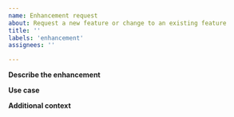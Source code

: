 ```yaml
---
name: Enhancement request
about: Request a new feature or change to an existing feature
title: ''
labels: 'enhancement'
assignees: ''

---
```


**Describe the enhancement**  
<!-- A clear and concise description of what you would like added or changed. -->

**Use case**  
<!-- Tell us how you or others will use this new feature or change to an existing feature. --> 

**Additional context**
<!-- Add any other context about the enhancement here. --> 
